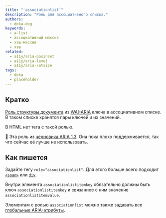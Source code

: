 ```yaml
---
title: "`associationlist`"
description: "Роль для ассоциативного списка."
authors:
  - doka-dog
keywords:
  - a-list
  - ассоциативный массив
  - хэш-массив
  - хэш
related:
  - a11y/aria-posinset
  - a11y/aria-level
  - a11y/aria-setsize
tags:
  - doka
  - placeholder
---
```


## Кратко

[Роль структуры документа](/a11y/aria-roles/#roli-struktury-dokumenta) из [WAI-ARIA](/a11y/aria-intro/#specifikaciya) ключа в ассоциативном списке. В таком списке хранятся пары ключей и их значений.

В HTML нет тега с такой ролью.

<aside>

👶 Эта роль из [черновика ARIA 1.3](https://w3c.github.io/aria/). Она пока плохо поддерживается, так что сейчас её лучше не использовать.

</aside>

## Как пишется

Задайте тегу `role="associationlist"`. Для этого больше всего подходит [`<span>`](/html/span/) или [`div`](/html/div/).

Внутри элемента `associationlistitemkey` обязательно должны быть ключ `associationlistitemkey` и связанное с ним значение `associationlistitemvalue`.

Элементам с ролью `associationlist` можно также задавать все [глобальные ARIA-атрибуты](/a11y/aria-attrs/#globalnye-atributy).
